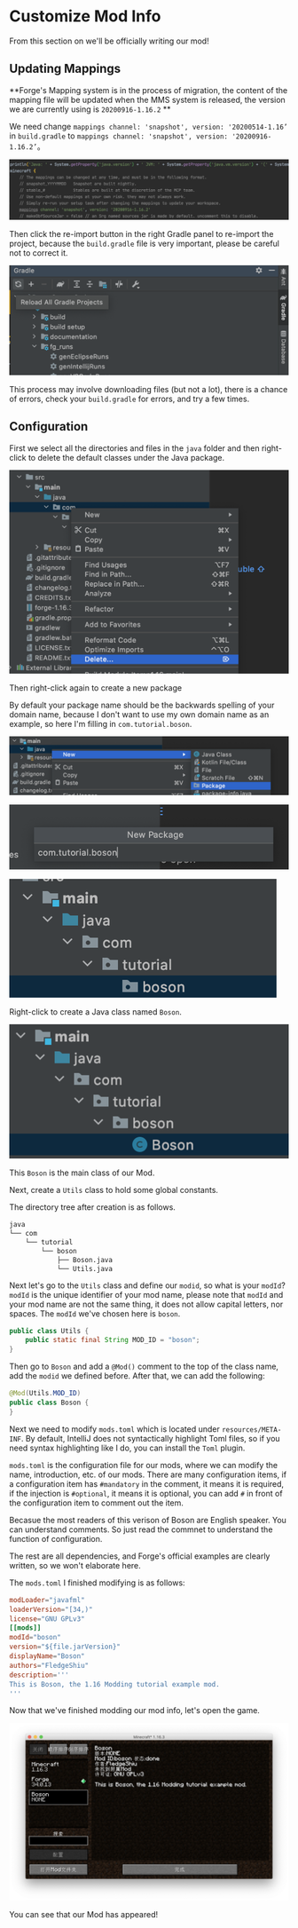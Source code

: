 # Customize Mod Info

From this section on we'll be officially writing our mod!

## Updating Mappings

**Forge's Mapping system is in the process of migration, the content of the mapping file will be updated when the MMS system is released, the version we are currently using is `20200916-1.16.2` **

We need change `mappings channel: 'snapshot', version: '20200514-1.16’` in `build.gradle` to `mappings channel: 'snapshot', version: '20200916-1.16.2’`。

![image-20200928114420876](customize-mod-info.assets/image-20200928114420876.png)

Then click the re-import button in the right Gradle panel to re-import the project, because the `build.gradle` file is very important, please be careful not to correct it.

![image-20200928114634037](customize-mod-info.assets/image-20200928114634037.png)

This process may involve downloading files (but not a lot), there is a chance of errors, check your `build.gradle` for errors, and try a few times.

## Configuration

First we select all the directories and files in the `java` folder and then right-click to delete the default classes under the Java package.

![image-20200928164532729](customize-mod-info.assets/image-20200928164532729.png)

Then right-click again to create a new package

By default your package name should be the backwards spelling of your domain name, because I don't want to use my own domain name as an example, so here I'm filling in `com.tutorial.boson`.

![image-20200928164952860](customize-mod-info.assets/image-20200928164952860.png)

![image-20200928165013147](customize-mod-info.assets/image-20200928165013147.png)

![image-20200928165047184](customize-mod-info.assets/image-20200928165047184.png)

Right-click to create a Java class named `Boson`.

![image-20200928165137663](customize-mod-info.assets/image-20200928165137663.png)

This `Boson` is the main class of our Mod.

Next, create a `Utils` class to hold some global constants.

The directory tree after creation is as follows.

```
java
└── com
    └── tutorial
        └── boson
            ├── Boson.java
            └── Utils.java
```

Next let's go to the `Utils` class and define our `modid`, so what is your `modId`? `modId` is the unique identifier of your mod name, please note that `modId` and your mod name are not the same thing, it does not allow capital letters, nor spaces. The `modId` we've chosen here is `boson`.

```java
public class Utils {
    public static final String MOD_ID = "boson";
}
```

Then go to `Boson` and add a `@Mod()` comment to the top of the class name, add the `modid` we defined before. After that, we can add the following:

```java
@Mod(Utils.MOD_ID)
public class Boson {
}
```

Next we need to modify `mods.toml` which is located under `resources/META-INF`. By default, IntelliJ does not syntactically highlight Toml files, so if you need syntax highlighting like I do, you can install the `Toml` plugin.

`mods.toml` is the configuration file for our mods, where we can modify the name, introduction, etc. of our mods. There are many configuration items, if a configuration item has `#mandatory` in the comment, it means it is required, if the injection is `#optional`, it means it is optional, you can add `#` in front of the configuration item to comment out the item.

Becasue the most readers of this verison of Boson are English speaker. You can understand  comments. So just read the commnet to understand the function of configuration.

The rest are all dependencies, and Forge's official examples are clearly written, so we won't elaborate here.

The `mods.toml` I finished modifying is as follows:

```toml
modLoader="javafml" 
loaderVersion="[34,)" 
license="GNU GPLv3"
[[mods]]
modId="boson" 
version="${file.jarVersion}" 
displayName="Boson"
authors="FledgeShiu" 
description='''
This is Boson, the 1.16 Modding tutorial example mod.
'''
```

Now that we've finished modding our mod info, let's open the game.

![image-20200928170338998](customize-mod-info.assets/image-20200928170338998.png)

You can see that our Mod has appeared!

